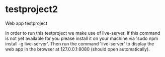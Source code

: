 # testproject2
Web app testproject

In order to run this testproject we make use of live-server.
If this command is not yet available for you please install it on your machine via 'sudo npm install -g live-server'.
Then run the command 'live-server' to display the web app in the browser at 127.0.0.1:8080 (should open automatically).
